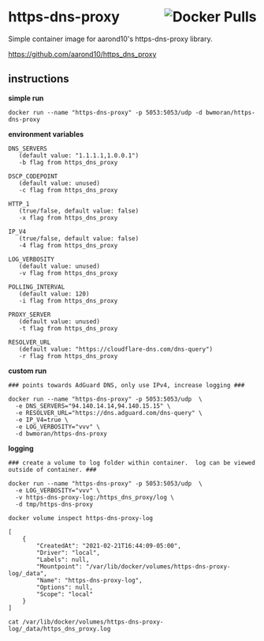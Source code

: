 # https-dns-proxy <a href="https://hub.docker.com/r/bwmoran/https-dns-proxy"><img alt="Docker Pulls" align="right" src="https://img.shields.io/docker/pulls/bwmoran/https-dns-proxy?style=flat-square"></a>
Simple container image for aarond10's https-dns-proxy library.

https://github.com/aarond10/https_dns_proxy

instructions
---
**simple run**
```
docker run --name "https-dns-proxy" -p 5053:5053/udp -d bwmoran/https-dns-proxy
```

**environment variables**
```
DNS_SERVERS
   (default value: "1.1.1.1,1.0.0.1")
   -b flag from https_dns_proxy

DSCP_CODEPOINT
   (default value: unused)
   -c flag from https_dns_proxy

HTTP_1
   (true/false, default value: false)
   -x flag from https_dns_proxy
   
IP_V4
   (true/false, default value: false)
   -4 flag from https_dns_proxy

LOG_VERBOSITY
   (default value: unused)
   -v flag from https_dns_proxy

POLLING_INTERVAL
   (default value: 120)
   -i flag from https_dns_proxy
   
PROXY_SERVER
   (default value: unused)
   -t flag from https_dns_proxy

RESOLVER_URL
   (default value: "https://cloudflare-dns.com/dns-query")
   -r flag from https_dns_proxy
```
**custom run**
```
### points towards AdGuard DNS, only use IPv4, increase logging ###

docker run --name "https-dns-proxy" -p 5053:5053/udp  \
  -e DNS_SERVERS="94.140.14.14,94.140.15.15" \
  -e RESOLVER_URL="https://dns.adguard.com/dns-query" \
  -e IP_V4=true \
  -e LOG_VERBOSITY="vvv" \
  -d bwmoran/https-dns-proxy
```
**logging**
```
### create a volume to log folder within container.  log can be viewed outside of container. ###

docker run --name "https-dns-proxy" -p 5053:5053/udp  \
  -e LOG_VERBOSITY="vvv" \
  -v https-dns-proxy-log:/https_dns_proxy/log \
  -d tmp/https-dns-proxy

docker volume inspect https-dns-proxy-log

[
    {
        "CreatedAt": "2021-02-21T16:44:09-05:00",
        "Driver": "local",
        "Labels": null,
        "Mountpoint": "/var/lib/docker/volumes/https-dns-proxy-log/_data",
        "Name": "https-dns-proxy-log",
        "Options": null,
        "Scope": "local"
    }
]

cat /var/lib/docker/volumes/https-dns-proxy-log/_data/https_dns_proxy.log
```